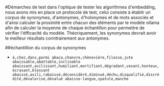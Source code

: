 #Démarches de test
dans l'optique de tester les algorithmes d'embedding, nous avons mis en place un protocole de test, celui consiste à établir un corpus de synonymes, d'antonymes, d'holonymes et de mots associés et d'ainsi calculer la proximité entre chacun des éléments par le modèle ollama afin de calculer la moyenne de chaque échantillon pour permettre de vérifier l'éfficacité du modèle.
Théoriquement, les synonymes devrait avoir le meilleur résultats conntrairement aux antonymes. 

##échantillion du corpus de synonymes
* `à,chez,dans,parmi
abaca,chanvre,chènevière,filasse,jute
abaissable,abattable,inclinable
abaissant,avilissant,humiliant,mortifiant,dégradant,vexant,honteux,écrasant,blessant
abaissé,avili,rabaissé,déconsidéré,diminué,déchu,disqualifié,discrédité,dévalorisé,dévalué
abaisse-langue,spatule,manche`